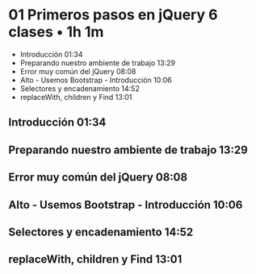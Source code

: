 # 01 Primeros pasos en jQuery 6 clases • 1h 1m

* Introducción 01:34
* Preparando nuestro ambiente de trabajo 13:29
* Error muy común del jQuery 08:08
* Alto - Usemos Bootstrap - Introducción 10:06
* Selectores y encadenamiento 14:52
* replaceWith, children y Find 13:01

## Introducción 01:34

## Preparando nuestro ambiente de trabajo 13:29

## Error muy común del jQuery 08:08

## Alto - Usemos Bootstrap - Introducción 10:06

## Selectores y encadenamiento 14:52

## replaceWith, children y Find 13:01

